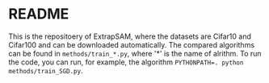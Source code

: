 # README

This is the repositoery of ExtrapSAM, where the datasets are Cifar10 and Cifar100 and can be downloaded automatically. The compared algorithms can be found in ``methods/train_*.py``, where '*' is the name of alrithm. To run the code, you can run, for example, the algorithm ``PYTHONPATH=. python methods/train_SGD.py``.




